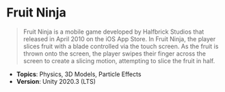 # Fruit Ninja

> Fruit Ninja is a mobile game developed by Halfbrick Studios that released in April 2010 on the iOS App Store. In Fruit Ninja, the player slices fruit with a blade controlled via the touch screen. As the fruit is thrown onto the screen, the player swipes their finger across the screen to create a slicing motion, attempting to slice the fruit in half.

- **Topics**: Physics, 3D Models, Particle Effects
- **Version**: Unity 2020.3 (LTS)

